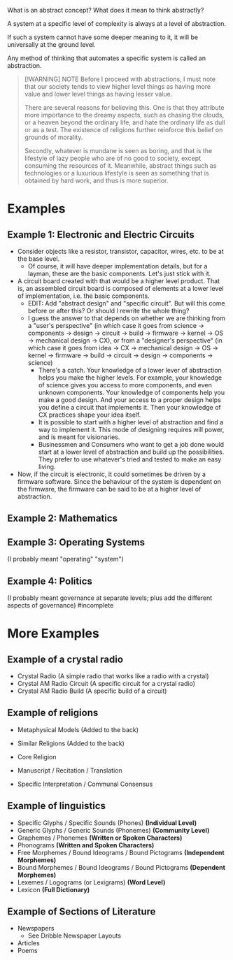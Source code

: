 What is an abstract concept? What does it mean to think abstractly?

A system at a specific level of complexity is always at a level of abstraction.

If such a system cannot have some deeper meaning to it, it will be universally at the ground level.

Any method of thinking that automates a specific system is called an abstraction.

> [!WARNING] NOTE
> Before I proceed with abstractions, I must note that our society tends to view higher level things as having more value and lower level things as having lesser value.
> 
> There are several reasons for believing this. One is that they attribute more importance to the dreamy aspects, such as chasing the clouds, or a heaven beyond the ordinary life, and hate the ordinary life as dull or as a test. The existence of religions further reinforce this belief on grounds of morality.
> 
> Secondly, whatever is mundane is seen as boring, and that is the lifestyle of lazy people who are of no good to society, except consuming the resources of it. Meanwhile, abstract things such as technologies or a luxurious lifestyle is seen as something that is obtained by hard work, and thus is more superior.

# Examples
## Example 1: Electronic and Electric Circuits
- Consider objects like a resistor, transistor, capacitor, wires, etc. to be at the base level.
	- Of course, it will have deeper implementation details, but for a layman, these are the basic components. Let's just stick with it.
- A circuit board created with that would be a higher level product. That is, an assembled circuit board is composed of elements at a lower level of implementation, i.e. the basic components.
	- EDIT: Add "abstract design" and "specific circuit". But will this come before or after this? Or should I rewrite the whole thing?
	- I guess the answer to that depends on whether we are thinking from a "user's perspective" (in which case it goes from science -> components -> design -> circuit -> build -> firmware -> kernel -> OS -> mechanical design -> CX), or from a "designer's perspective" (in which case it goes from idea -> CX -> mechanical design -> OS -> kernel -> firmware -> build -> circuit -> design -> components -> science)
		- There's a catch. Your knowledge of a lower lever of abstraction helps you make the higher levels. For example, your knowledge of science gives you access to more components, and even unknown components. Your knowledge of components help you make a good design. And your access to a proper design helps you define a circuit that implements it. Then your knowledge of CX practices shape your idea itself.
		- It is possible to start with a higher level of abstraction and find a way to implement it. This mode of designing requires will power, and is meant for visionaries.
		- Businessmen and Consumers who want to get a job done would start at a lower level of abstraction and build up the possibilities. They prefer to use whatever's tried and tested to make an easy living.
- Now, if the circuit is electronic, it could sometimes be driven by a firmware software. Since the behaviour of the system is dependent on the firmware, the firmware can be said to be at a higher level of abstraction.
## Example 2: Mathematics

## Example 3: Operating Systems
(I probably meant "operating" "system")

## Example 4: Politics
(I probably meant governance at separate levels; plus add the different aspects of governance)
#incomplete

# More Examples
## Example of a crystal radio
- Crystal Radio (A simple radio that works like a radio with a crystal)
- Crystal AM Radio Circuit (A specific circuit for a crystal radio)
- Crystal AM Radio Build (A specific build of a circuit)
## Example of religions
- Metaphysical Models (Added to the back)
- Similar Religions (Added to the back)

- Core Religion
- Manuscript / Recitation / Translation
- Specific Interpretation / Communal Consensus
## Example of linguistics
- Specific Glyphs / Specific Sounds (Phones) **(Individual Level)**
- Generic Glyphs / Generic Sounds (Phonemes) **(Community Level)**
- Graphemes / Phonemes **(Written or Spoken Characters)**
- Phonograms **(Written and Spoken Characters)**
- Free Morphemes / Bound Ideograms / Bound Pictograms **(Independent Morphemes)**
- Bound Morphemes / Bound Ideograms / Bound Pictograms **(Dependent Morphemes)**
- Lexemes / Logograms (or Lexigrams) **(Word Level)**
- Lexicon **(Full Dictionary)**
## Example of Sections of Literature
- Newspapers
	- See Dribble Newspaper Layouts
- Articles
- Poems